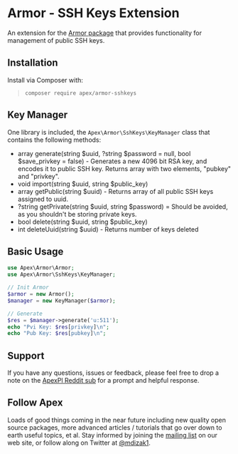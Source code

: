 
# Armor - SSH Keys Extension

An extension for the [Armor package](https://github.com/apexpl/armor/) that provides functionality for management of public SSH keys.

## Installation

Install via Composer with:

> `composer require apex/armor-sshkeys`


## Key Manager

One library is included, the `Apex\Armor\SshKeys\KeyManager` class that contains the following methods:

* array generate(string $uuid, ?string $password = null, bool $save_privkey = false) - Generates a new 4096 bit RSA key, and encodes it to public SSH key.  Returns array with two elements, "pubkey" and "privkey".
* void import(string $uuid, string $public_key)
* array getPublic(string $uuid) - Returns array of all public SSH keys assigned to uuid.
* ?string getPrivate(string $uuid, string $password) = Should be avoided, as you shouldn't be storing private keys.
* bool delete(string $uuid, string $public_key)
* int deleteUuid(string $uuid) - Returns number of keys deleted


## Basic Usage

~~~php
use Apex\Armor\Armor;
use Apex\Armor\SshKeys\KeyManager;

// Init Armor
$armor = new Armor();
$manager = new KeyManager($armor);

// Generate
$res = $manager->generate('u:511');
echo "Pvi Key: $res[privkey]\n";
echo "Pub Key: $res[pubkey]\n";
~~~

## Support

If you have any questions, issues or feedback, please feel free to drop a note on the <a href="https://reddit.com/r/apexpl/">ApexPl Reddit sub</a> for a prompt and helpful response.


## Follow Apex

Loads of good things coming in the near future including new quality open source packages, more advanced articles / tutorials that go over down to earth useful topics, et al.  Stay informed by joining the <a href="https://apexpl.io/">mailing list</a> on our web site, or follow along on Twitter at <a href="https://twitter.com/mdizak1">@mdizak1</a>.



